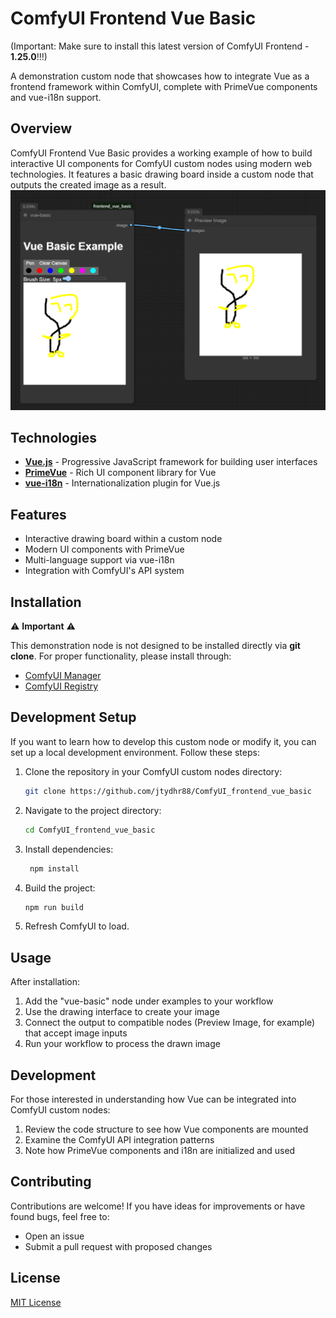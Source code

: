 # ComfyUI Frontend Vue Basic
(Important: Make sure to install this latest version of ComfyUI Frontend - **1.25.0**!!!)

A demonstration custom node that showcases how to integrate Vue as a frontend framework within ComfyUI, complete with PrimeVue components and vue-i18n support.

## Overview

ComfyUI Frontend Vue Basic provides a working example of how to build interactive UI components for ComfyUI custom nodes using modern web technologies. It features a basic drawing board inside a custom node that outputs the created image as a result.
![image1](doc/img.png)

## Technologies

- **[Vue.js](https://vuejs.org/)** - Progressive JavaScript framework for building user interfaces
- **[PrimeVue](https://primevue.org/)** - Rich UI component library for Vue
- **[vue-i18n](https://vue-i18n.intlify.dev/)** - Internationalization plugin for Vue.js

## Features

- Interactive drawing board within a custom node
- Modern UI components with PrimeVue
- Multi-language support via vue-i18n
- Integration with ComfyUI's API system

## Installation

⚠️ **Important** ⚠️

This demonstration node is not designed to be installed directly via **git clone**. For proper functionality, please install through:

- [ComfyUI Manager]()
- [ComfyUI Registry]()

## Development Setup
If you want to learn how to develop this custom node or modify it, you can set up a local development environment. Follow these steps:
1. Clone the repository in your ComfyUI custom nodes directory:
   ```bash
   git clone https://github.com/jtydhr88/ComfyUI_frontend_vue_basic
2. Navigate to the project directory: 
   ```bash
   cd ComfyUI_frontend_vue_basic
   ```
3. Install dependencies:
   ```bash
    npm install
    ```
4. Build the project:
    ```bash
    npm run build
    ```
5. Refresh ComfyUI to load.

## Usage

After installation:

1. Add the "vue-basic" node under examples to your workflow
2. Use the drawing interface to create your image
3. Connect the output to compatible nodes (Preview Image, for example) that accept image inputs
4. Run your workflow to process the drawn image

## Development

For those interested in understanding how Vue can be integrated into ComfyUI custom nodes:

1. Review the code structure to see how Vue components are mounted
2. Examine the ComfyUI API integration patterns
3. Note how PrimeVue components and i18n are initialized and used

## Contributing

Contributions are welcome! If you have ideas for improvements or have found bugs, feel free to:

- Open an issue
- Submit a pull request with proposed changes

## License

[MIT License](LICENSE)
